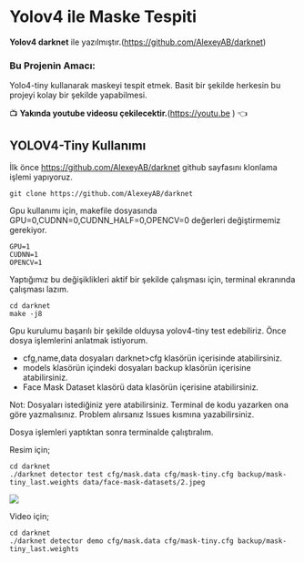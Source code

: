 # Yolov4 ile Maske Tespiti


**Yolov4 darknet** ile yazılmıştır.(https://github.com/AlexeyAB/darknet)

### Bu Projenin Amacı:

Yolo4-tiny kullanarak maskeyi tespit etmek. Basit bir şekilde herkesin bu projeyi kolay bir şekilde yapabilmesi.

:tv: **Yakında youtube videosu çekilecektir.**(https://youtu.be ) :point_left:

## YOLOV4-Tiny Kullanımı
İlk önce https://github.com/AlexeyAB/darknet github sayfasını klonlama işlemi yapıyoruz.
```
git clone https://github.com/AlexeyAB/darknet
```
Gpu kullanımı için, makefile dosyasında GPU=0,CUDNN=0,CUDNN_HALF=0,OPENCV=0 değerleri değiştirmemiz gerekiyor.
```
GPU=1
CUDNN=1
OPENCV=1
```
Yaptığımız bu değişiklikleri aktif bir şekilde çalışması için, terminal ekranında çalışması lazım.

```
cd darknet
make -j8
```
Gpu kurulumu başarılı bir şekilde olduysa yolov4-tiny test edebiliriz. Önce dosya işlemlerini anlatmak istiyorum.

- cfg,name,data dosyaları darknet>cfg klasörün içerisinde atabilirsiniz.
- models klasörün içindeki dosyaları backup klasörün içerisine atabilirsiniz.
- Face Mask Dataset klasörü data klasörün içerisine atabilirsiniz.

Not: Dosyaları istediğiniz yere atabilirsiniz. Terminal de kodu yazarken ona göre yazmalısınız. Problem alırsanız Issues kısmına yazabilirsiniz.

Dosya işlemleri yaptıktan sonra terminalde çalıştıralım.

Resim için;
```
cd darknet
./darknet detector test cfg/mask.data cfg/mask-tiny.cfg backup/mask-tiny_last.weights data/face-mask-datasets/2.jpeg 
```
<img src="https://media-exp1.licdn.com/dms/image/C4D22AQFf6Yioshk65g/feedshare-shrink_800-alternative/0/1606147363048?e=1609372800&v=beta&t=bD5Rk1xDsGI7_po6Vn8UDq818sYsvcIxdp0G-VMOd2M">

Video için;
```
cd darknet
./darknet detector demo cfg/mask.data cfg/mask-tiny.cfg backup/mask-tiny_last.weights  
```
